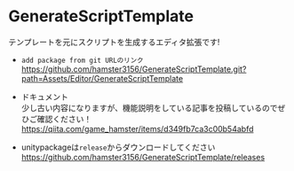 # GenerateScriptTemplate
テンプレートを元にスクリプトを生成するエディタ拡張です!

- `add package from git URLのリンク`  
https://github.com/hamster3156/GenerateScriptTemplate.git?path=Assets/Editor/GenerateScriptTemplate

- ドキュメント  
少し古い内容になりますが、機能説明をしている記事を投稿しているのでぜひご確認ください！
https://qiita.com/game_hamster/items/d349fb7ca3c00b54abfd

- unitypackageは`release`からダウンロードしてください  
https://github.com/hamster3156/GenerateScriptTemplate/releases
